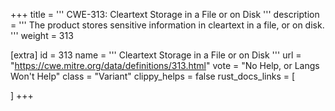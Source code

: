 +++
title = '''
CWE-313: Cleartext Storage in a File or on Disk
'''
description	= '''
The product stores sensitive information in cleartext in a file, or on disk.
'''
weight = 313

[extra]
id = 313
name = '''
Cleartext Storage in a File or on Disk
'''
url = "https://cwe.mitre.org/data/definitions/313.html"
vote = "No Help, or Langs Won't Help"
class = "Variant"
clippy_helps = false
rust_docs_links = [
	
]
+++
